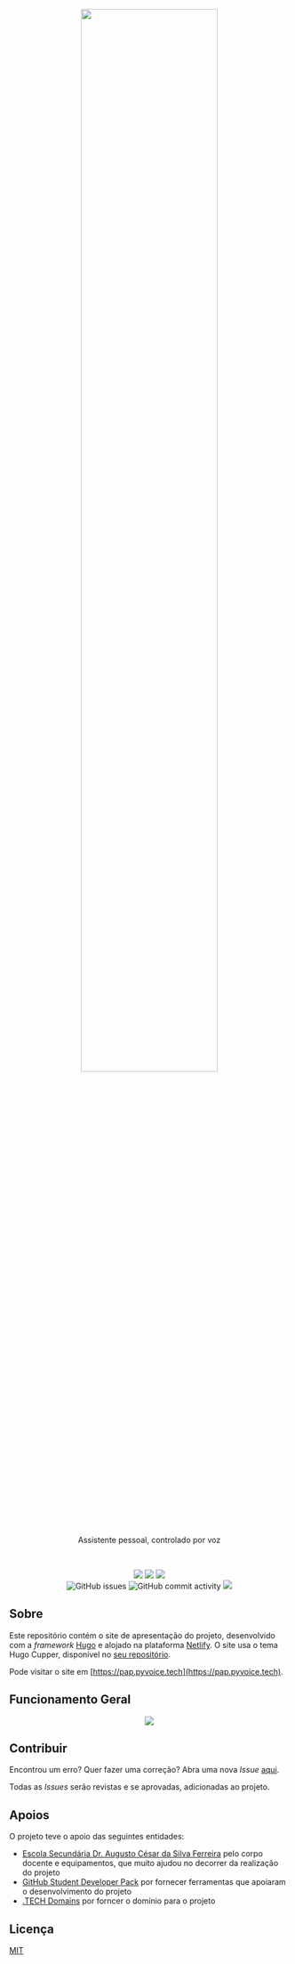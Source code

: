 <p align="center">
<img src="https://i.imgur.com/xURT3C6.png" width="70%" />
</p>
<p align="center">Assistente pessoal, controlado por voz</p>
<br>

<p align="center">
<img src="https://img.shields.io/github/stars/pyvoice?style=social">
<img src="https://img.shields.io/badge/license-MIT-green.svg">
<img src="https://img.shields.io/badge/python-3.9-green.svg">

<br>

<img alt="GitHub issues" src="https://img.shields.io/github/issues/pyvoice/device-api">
<img alt="GitHub commit activity" src="https://img.shields.io/github/commit-activity/w/pyvoice/device-api?color=green">
<img src="https://github.com/pyVoice/device-api/actions/workflows/ci.yml/badge.svg">
</p>

## Sobre

Este repositório contém o site de apresentação do projeto, desenvolvido com a *framework* [Hugo](https://gohugo.io/) e alojado na plataforma [Netlify](https://www.netlify.com/). O site usa o tema Hugo Cupper, disponível no [seu repositório](https://github.com/zwbetz-gh/cupper-hugo-theme).

Pode visitar o site em [https://pap.pyvoice.tech](https://pap.pyvoice.tech).

## Funcionamento Geral

<p align="center">
    <img src="https://i.imgur.com/nn7xiEF.png">
</p>

## Contribuir

Encontrou um erro? Quer fazer uma correção? Abra uma nova _Issue_ [aqui](https://github.com/pyVoice/site-pap/issues).

Todas as _Issues_ serão revistas e se aprovadas, adicionadas ao projeto.

## Apoios

O projeto teve o apoio das seguintes entidades:

- [Escola Secundária Dr. Augusto César da Silva Ferreira](https://www.esdacsf.pt) pelo corpo docente e equipamentos, que muito ajudou no decorrer da realização do projeto
- [GitHub Student Developer Pack](https://education.github.com/pack) por fornecer ferramentas que apoiaram o desenvolvimento do projeto
- [.TECH Domains](http://get.tech/) por forncer o domínio para o projeto

## Licença

[MIT](https://github.com/pyVoice/site-pap/blob/main/LICENSE)
